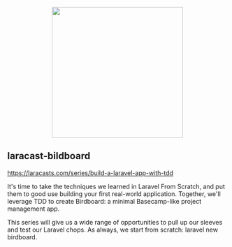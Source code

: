 <p align="center"><img src="https://assets.laracasts.com/images/logo.svg" width="300"></p>

## laracast-bildboard 

https://laracasts.com/series/build-a-laravel-app-with-tdd

It's time to take the techniques we learned in Laravel From Scratch, and put them to good use building your first real-world application. Together, we'll leverage TDD to create Birdboard: a minimal Basecamp-like project management app.

This series will give us a wide range of opportunities to pull up our sleeves and test our Laravel chops. As always, we start from scratch: laravel new birdboard.
